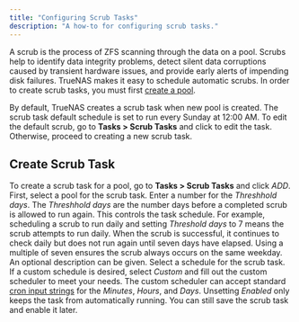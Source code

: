 ```yaml
---
title: "Configuring Scrub Tasks"
description: "A how-to for configuring scrub tasks."
---
```


A scrub is the process of ZFS scanning through the data on a pool. Scrubs help
to identify data integrity problems, detect silent data corruptions caused by
transient hardware issues, and provide early alerts of impending disk failures.
TrueNAS makes it easy to schedule automatic scrubs. In order to create scrub
tasks, you must first
<a href="/hub/initial-setup/storage/pools/">create a pool</a>.

By default, TrueNAS creates a scrub task when new pool is created. The scrub
task default schedule is set to run every Sunday at 12:00 AM. To edit the
default scrub, go to **Tasks > Scrub Tasks** and click
<i class="fas fa-ellipsis-v"></i> to edit the task. Otherwise, proceed to
creating a new scrub task.

## Create Scrub Task

To create a scrub task for a pool, go to **Tasks > Scrub Tasks** and click
*ADD*. First, select a pool for the scrub task. Enter a number for the
*Threshhold days*. The *Threshhold days* are the number days before a completed
scrub is allowed to run again. This controls the task schedule. For example,
scheduling a scrub to run daily and setting *Threshold days* to 7 means the
scrub attempts to run daily. When the scrub is successful, it continues to
check daily but does not run again until seven days have elapsed. Using a
multiple of seven ensures the scrub always occurs on the same weekday. An
optional description can be given. Select a schedule for the scrub task.
If a custom schedule is desired, select *Custom* and fill out the custom
scheduler to meet your needs. The custom scheduler can accept standard
[cron input strings](https://www.freebsd.org/cgi/man.cgi?query=crontab&sektion=5)
for the *Minutes*, *Hours*, and *Days*. Unsetting *Enabled* only
keeps the task from automatically running. You can still save the scrub task and
enable it later.